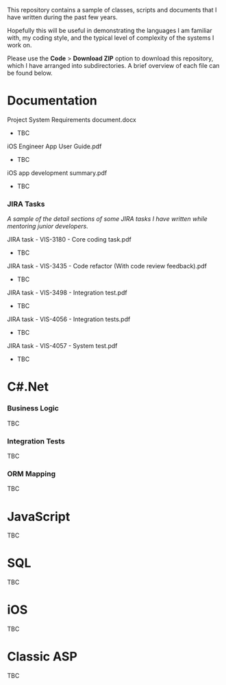 This repository contains a sample of classes, scripts and documents that I have written during the past few years.

Hopefully this will be useful in demonstrating the languages I am familiar with, my coding style, and the typical level of complexity of the systems I work on.

Please use the **Code** > **Download ZIP** option to download this repository, which I have arranged into subdirectories. A brief overview of each file can be found below.

# Documentation

Project System Requirements document.docx
* TBC

iOS Engineer App User Guide.pdf
* TBC

iOS app development summary.pdf
* TBC

### JIRA Tasks

*A sample of the detail sections of some JIRA tasks I have written while mentoring junior developers.*

JIRA task - VIS-3180 - Core coding task.pdf
* TBC

JIRA task - VIS-3435 - Code refactor (With code review feedback).pdf
* TBC

JIRA task - VIS-3498 - Integration test.pdf
* TBC

JIRA task - VIS-4056 - Integration tests.pdf
* TBC

JIRA task - VIS-4057 - System test.pdf
* TBC

# C#.Net

### Business Logic

TBC

### Integration Tests

TBC

### ORM Mapping

TBC

# JavaScript

TBC

# SQL

TBC

# iOS

TBC

# Classic ASP

TBC
